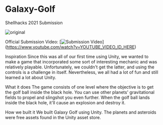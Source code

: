 # Galaxy-Golf
Shellhacks 2021 Submission

![original](https://user-images.githubusercontent.com/78010942/163076858-185127a0-f19f-4250-880c-0f7de367d49f.png)

Official Submission Video:
[![Submission Video](https://img.youtube.com/vi/YOUTUBE_VIDEO_ID_HERE/0.jpg)]
(https://www.youtube.com/watch?v=YOUTUBE_VIDEO_ID_HERE)

Inspiration
Since this was all of our first time using Unity, we wanted to make a game that incorporated some sort of interesting mechanic and was relatively playable. Unfortunately, we couldn't get the latter, and using the controls is a challenge in itself. Nevertheless, we all had a lot of fun and still learned a lot about Unity.

What it does
The game consists of one level where the objective is to get the golf ball inside the black hole. You can use other planets' gravitational fields to propel and slingshot you even further. When the golf ball lands inside the black hole, it'll cause an explosion and destroy it.

How we built it
We built Galaxy Golf using Unity. The planets and asteroids were free assets found in the Unity asset store.
